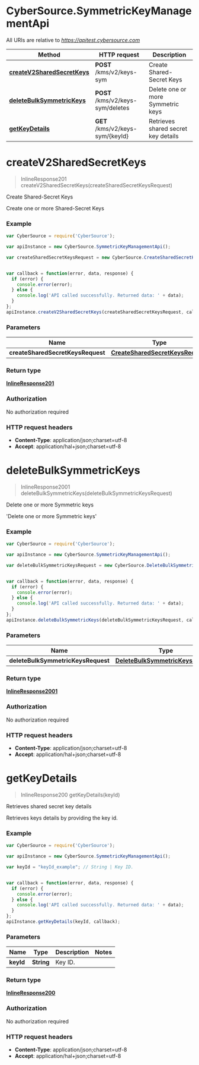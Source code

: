 # CyberSource.SymmetricKeyManagementApi

All URIs are relative to *https://apitest.cybersource.com*

Method | HTTP request | Description
------------- | ------------- | -------------
[**createV2SharedSecretKeys**](SymmetricKeyManagementApi.md#createV2SharedSecretKeys) | **POST** /kms/v2/keys-sym | Create Shared-Secret Keys
[**deleteBulkSymmetricKeys**](SymmetricKeyManagementApi.md#deleteBulkSymmetricKeys) | **POST** /kms/v2/keys-sym/deletes | Delete one or more Symmetric keys
[**getKeyDetails**](SymmetricKeyManagementApi.md#getKeyDetails) | **GET** /kms/v2/keys-sym/{keyId} | Retrieves shared secret key details


<a name="createV2SharedSecretKeys"></a>
# **createV2SharedSecretKeys**
> InlineResponse201 createV2SharedSecretKeys(createSharedSecretKeysRequest)

Create Shared-Secret Keys

Create one or more Shared-Secret Keys 

### Example
```javascript
var CyberSource = require('CyberSource');

var apiInstance = new CyberSource.SymmetricKeyManagementApi();

var createSharedSecretKeysRequest = new CyberSource.CreateSharedSecretKeysRequest(); // CreateSharedSecretKeysRequest | 


var callback = function(error, data, response) {
  if (error) {
    console.error(error);
  } else {
    console.log('API called successfully. Returned data: ' + data);
  }
};
apiInstance.createV2SharedSecretKeys(createSharedSecretKeysRequest, callback);
```

### Parameters

Name | Type | Description  | Notes
------------- | ------------- | ------------- | -------------
 **createSharedSecretKeysRequest** | [**CreateSharedSecretKeysRequest**](CreateSharedSecretKeysRequest.md)|  | 

### Return type

[**InlineResponse201**](InlineResponse201.md)

### Authorization

No authorization required

### HTTP request headers

 - **Content-Type**: application/json;charset=utf-8
 - **Accept**: application/hal+json;charset=utf-8

<a name="deleteBulkSymmetricKeys"></a>
# **deleteBulkSymmetricKeys**
> InlineResponse2001 deleteBulkSymmetricKeys(deleteBulkSymmetricKeysRequest)

Delete one or more Symmetric keys

&#39;Delete one or more Symmetric keys&#39; 

### Example
```javascript
var CyberSource = require('CyberSource');

var apiInstance = new CyberSource.SymmetricKeyManagementApi();

var deleteBulkSymmetricKeysRequest = new CyberSource.DeleteBulkSymmetricKeysRequest(); // DeleteBulkSymmetricKeysRequest | 


var callback = function(error, data, response) {
  if (error) {
    console.error(error);
  } else {
    console.log('API called successfully. Returned data: ' + data);
  }
};
apiInstance.deleteBulkSymmetricKeys(deleteBulkSymmetricKeysRequest, callback);
```

### Parameters

Name | Type | Description  | Notes
------------- | ------------- | ------------- | -------------
 **deleteBulkSymmetricKeysRequest** | [**DeleteBulkSymmetricKeysRequest**](DeleteBulkSymmetricKeysRequest.md)|  | 

### Return type

[**InlineResponse2001**](InlineResponse2001.md)

### Authorization

No authorization required

### HTTP request headers

 - **Content-Type**: application/json;charset=utf-8
 - **Accept**: application/hal+json;charset=utf-8

<a name="getKeyDetails"></a>
# **getKeyDetails**
> InlineResponse200 getKeyDetails(keyId)

Retrieves shared secret key details

Retrieves keys details by providing the key id.

### Example
```javascript
var CyberSource = require('CyberSource');

var apiInstance = new CyberSource.SymmetricKeyManagementApi();

var keyId = "keyId_example"; // String | Key ID. 


var callback = function(error, data, response) {
  if (error) {
    console.error(error);
  } else {
    console.log('API called successfully. Returned data: ' + data);
  }
};
apiInstance.getKeyDetails(keyId, callback);
```

### Parameters

Name | Type | Description  | Notes
------------- | ------------- | ------------- | -------------
 **keyId** | **String**| Key ID.  | 

### Return type

[**InlineResponse200**](InlineResponse200.md)

### Authorization

No authorization required

### HTTP request headers

 - **Content-Type**: application/json;charset=utf-8
 - **Accept**: application/hal+json;charset=utf-8

